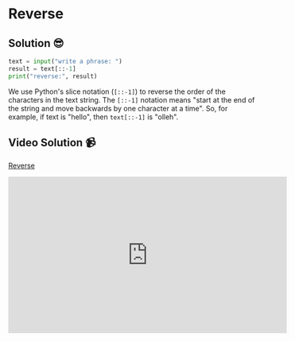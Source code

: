 
# Reverse

## Solution 😎

```python
text = input("write a phrase: ")
result = text[::-1]
print("reverse:", result)
```

We use Python's slice notation (`[::-1]`) to reverse the order of the characters in the text string. The `[::-1]` notation means "start at the end of the string and move backwards by one character at a time". So, for example, if text is "hello", then `text[::-1]` is "olleh".

## Video Solution 📹

[Reverse](https://drive.google.com/file/d/1Xebr_H12pp2E_yDQI5PKOTqQsQ4NN3OC/view?usp=sharing)
<iframe width="560" height="315" src="https://www.youtube.com/embed/jztSIJbiIVA" title="YouTube video player" frameborder="0" allow="accelerometer; autoplay; clipboard-write; encrypted-media; gyroscope; picture-in-picture; web-share" allowfullscreen></iframe>
